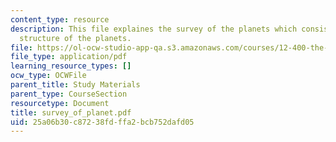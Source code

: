 ```yaml
---
content_type: resource
description: This file explaines the survey of the planets which consists of the internal
  structure of the planets.
file: https://ol-ocw-studio-app-qa.s3.amazonaws.com/courses/12-400-the-solar-system-spring-2006/25a06b30c87238fdffa2bcb752dafd05_survey_of_planet.pdf
file_type: application/pdf
learning_resource_types: []
ocw_type: OCWFile
parent_title: Study Materials
parent_type: CourseSection
resourcetype: Document
title: survey_of_planet.pdf
uid: 25a06b30-c872-38fd-ffa2-bcb752dafd05
---
```


